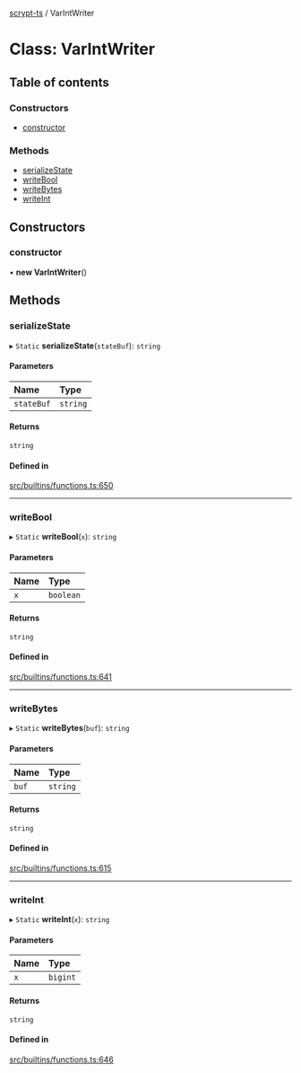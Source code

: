 [scrypt-ts](../README.md) / VarIntWriter

# Class: VarIntWriter

## Table of contents

### Constructors

- [constructor](VarIntWriter.md#constructor)

### Methods

- [serializeState](VarIntWriter.md#serializestate)
- [writeBool](VarIntWriter.md#writebool)
- [writeBytes](VarIntWriter.md#writebytes)
- [writeInt](VarIntWriter.md#writeint)

## Constructors

### constructor

• **new VarIntWriter**()

## Methods

### serializeState

▸ `Static` **serializeState**(`stateBuf`): `string`

#### Parameters

| Name | Type |
| :------ | :------ |
| `stateBuf` | `string` |

#### Returns

`string`

#### Defined in

[src/builtins/functions.ts:650](https://github.com/sCrypt-Inc/scrypt-ts/blob/244c0d1/src/builtins/functions.ts#L650)

___

### writeBool

▸ `Static` **writeBool**(`x`): `string`

#### Parameters

| Name | Type |
| :------ | :------ |
| `x` | `boolean` |

#### Returns

`string`

#### Defined in

[src/builtins/functions.ts:641](https://github.com/sCrypt-Inc/scrypt-ts/blob/244c0d1/src/builtins/functions.ts#L641)

___

### writeBytes

▸ `Static` **writeBytes**(`buf`): `string`

#### Parameters

| Name | Type |
| :------ | :------ |
| `buf` | `string` |

#### Returns

`string`

#### Defined in

[src/builtins/functions.ts:615](https://github.com/sCrypt-Inc/scrypt-ts/blob/244c0d1/src/builtins/functions.ts#L615)

___

### writeInt

▸ `Static` **writeInt**(`x`): `string`

#### Parameters

| Name | Type |
| :------ | :------ |
| `x` | `bigint` |

#### Returns

`string`

#### Defined in

[src/builtins/functions.ts:646](https://github.com/sCrypt-Inc/scrypt-ts/blob/244c0d1/src/builtins/functions.ts#L646)
